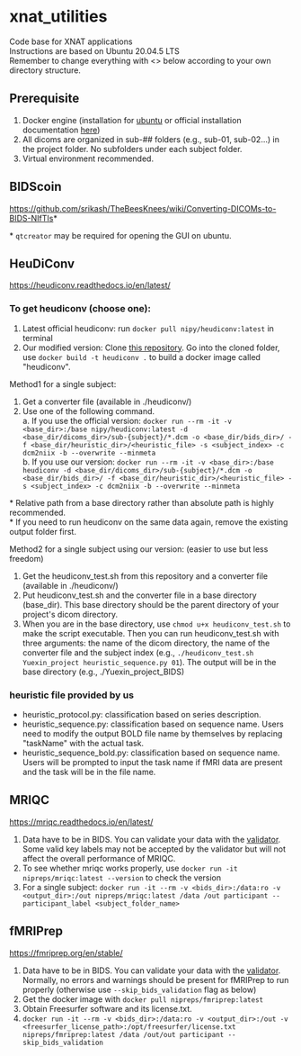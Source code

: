 # xnat_utilities
Code base for XNAT applications \
Instructions are based on Ubuntu 20.04.5 LTS \
Remember to change everything with <> below according to your own directory structure. 


## Prerequisite
1. Docker engine (installation for [ubuntu](https://github.com/srikash/TheBeesKnees/wiki/Installing-Docker-on-Ubuntu) or official installation documentation [here](https://docs.docker.com/engine/install/))
2. All dicoms are organized in sub-## folders (e.g., sub-01, sub-02...) in the project folder. No subfolders under each subject folder.
3. Virtual environment recommended.

## BIDScoin
https://github.com/srikash/TheBeesKnees/wiki/Converting-DICOMs-to-BIDS-NIfTIs*

\* `qtcreator` may be required for opening the GUI on ubuntu.

## HeuDiConv
https://heudiconv.readthedocs.io/en/latest/

### To get heudiconv (choose one):
1. Latest official heudiconv: run `docker pull nipy/heudiconv:latest` in terminal
2. Our modified version:
    Clone [this repository](https://github.com/845127818virna/heudiconv). Go into the cloned folder, use `docker build -t heudiconv .` to build a docker image called "heudiconv".

Method1 for a single subject:
1. Get a converter file (available in ./heudiconv/)
2. Use one of the following command. \
a. If you use the official version: `docker run --rm -it -v <base_dir>:/base nipy/heudiconv:latest -d <base_dir/dicoms_dir>/sub-{subject}/*.dcm -o <base_dir/bids_dir>/ -f <base_dir/heuristic_dir>/<heuristic_file> -s <subject_index> -c dcm2niix -b --overwrite --minmeta`\
b. If you use our version: `docker run --rm -it -v <base_dir>:/base heudiconv -d <base_dir/dicoms_dir>/sub-{subject}/*.dcm -o <base_dir/bids_dir>/ -f <base_dir/heuristic_dir>/<heuristic_file> -s <subject_index> -c dcm2niix -b --overwrite --minmeta`

\* Relative path from a base directory rather than absolute path is highly recommended. \
\* If you need to run heudiconv on the same data again, remove the existing output folder first.

Method2 for a single subject using our version: (easier to use but less freedom)
1. Get the heudiconv_test.sh from this repository and a converter file (available in ./heudiconv/)
2. Put heudiconv_test.sh and the converter file in a base directory (base_dir). This base directory should be the parent directory of your project's dicom directory.
3. When you are in the base directory, use `chmod u+x heudiconv_test.sh` to make the script executable. Then you can run heudiconv_test.sh with three arguments: the name of the dicom directory, the name of the converter file and the subject index (e.g., `./heudiconv_test.sh Yuexin_project heuristic_sequence.py 01`). The output will be in the base directory (e.g., ./Yuexin_project_BIDS)

### heuristic file provided by us
- heuristic_protocol.py: classification based on series description.
- heuristic_sequence.py: classification based on sequence name. Users need to modify the output BOLD file name by themselves by replacing "taskName" with the actual task.
- heuristic_sequence_bold.py: classification based on sequence name. Users will be prompted to input the task name if fMRI data are present and the task will be in the file name.

## MRIQC
https://mriqc.readthedocs.io/en/latest/
1. Data have to be in BIDS. You can validate your data with the [validator](http://incf.github.io/bids-validator/). Some valid key labels may not be accepted by the validator but will not affect the overall performance of MRIQC.
2. To see whether mriqc works properly, use `docker run -it nipreps/mriqc:latest --version` to check the version
3. For a single subject: `docker run -it --rm -v <bids_dir>:/data:ro -v <output_dir>:/out nipreps/mriqc:latest /data /out participant --participant_label <subject_folder_name>`

## fMRIPrep
https://fmriprep.org/en/stable/
1. Data have to be in BIDS. You can validate your data with the [validator](http://incf.github.io/bids-validator/). Normally, no errors and warnings should be present for fMRIPrep to run properly (otherwise use `--skip_bids_validation` flag as below)
2. Get the docker image with `docker pull nipreps/fmriprep:latest`
3. Obtain Freesurfer software and its license.txt.
3. `docker run -it --rm -v <bids_dir>:/data:ro -v <output_dir>:/out -v <freesurfer_license_path>:/opt/freesurfer/license.txt nipreps/fmriprep:latest /data /out/out participant --skip_bids_validation`
